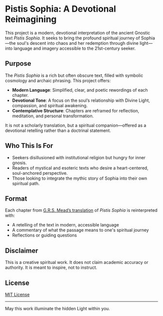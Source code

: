 # Pistis Sophia: A Devotional Reimagining

This project is a modern, devotional interpretation of the ancient Gnostic text *Pistis Sophia*. It seeks to bring the profound spiritual journey of Sophia—the soul's descent into chaos and her redemption through divine light—into language and imagery accessible to the 21st-century seeker.

## Purpose

The *Pistis Sophia* is a rich but often obscure text, filled with symbolic cosmology and archaic phrasing. This project offers:

- **Modern Language**: Simplified, clear, and poetic rewordings of each chapter.
- **Devotional Tone**: A focus on the soul’s relationship with Divine Light, compassion, and spiritual awakening.
- **Contemplative Structure**: Chapters are reframed for reflection, meditation, and personal transformation.

It is not a scholarly translation, but a spiritual companion—offered as a devotional retelling rather than a doctrinal statement.

## Who This Is For

- Seekers disillusioned with institutional religion but hungry for inner gnosis.
- Readers of mystical and esoteric texts who desire a heart-centered, soul-anchored perspective.
- Those looking to integrate the mythic story of Sophia into their own spiritual path.

## Format

Each chapter from [G.R.S. Mead’s translation](http://gnosis.org/library/pistis-sophia/index.htm) of *Pistis Sophia* is reinterpreted with:
- A retelling of the text in modern, accessible language
- A commentary of what the passage means to one's spiritual journey
- Reflections or guiding questions

## Disclaimer

This is a creative spiritual work. It does not claim academic accuracy or authority. It is meant to inspire, not to instruct.

## License

[MIT License](LICENSE)

---

May this work illuminate the hidden Light within you.
